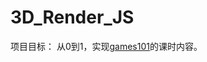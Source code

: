 # 3D_Render_JS

项目目标：
从0到1，实现[games101](https://sites.cs.ucsb.edu/~lingqi/teaching/games101.html)的课时内容。